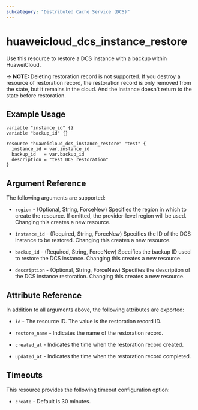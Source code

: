 ```yaml
---
subcategory: "Distributed Cache Service (DCS)"
---
```


# huaweicloud_dcs_instance_restore

Use this resource to restore a DCS instance with a backup within HuaweiCloud.

-> **NOTE:** Deleting restoration record is not supported. If you destroy a resource of restoration record,
the restoration record is only removed from the state, but it remains in the cloud. And the instance doesn't return to
the state before restoration.

## Example Usage

```hcl
variable "instance_id" {}
variable "backup_id" {}

resource "huaweicloud_dcs_instance_restore" "test" {
  instance_id = var.instance_id
  backup_id   = var.backup_id
  description = "test DCS restoration"
}
```

## Argument Reference

The following arguments are supported:

* `region` - (Optional, String, ForceNew) Specifies the region in which to create the resource.
  If omitted, the provider-level region will be used. Changing this creates a new resource.

* `instance_id` - (Required, String, ForceNew) Specifies the ID of the DCS instance to be restored.
  Changing this creates a new resource.

* `backup_id` - (Required, String, ForceNew) Specifies the backup ID used to restore the DCS instance.
  Changing this creates a new resource.

* `description` - (Optional, String, ForceNew) Specifies the description of the DCS instance restoration.
  Changing this creates a new resource.

## Attribute Reference

In addition to all arguments above, the following attributes are exported:

* `id` - The resource ID. The value is the restoration record ID.

* `restore_name` - Indicates the name of the restoration record.

* `created_at` - Indicates the time when the restoration record created.

* `updated_at` - Indicates the time when the restoration record completed.

## Timeouts

This resource provides the following timeout configuration option:

* `create` - Default is 30 minutes.
